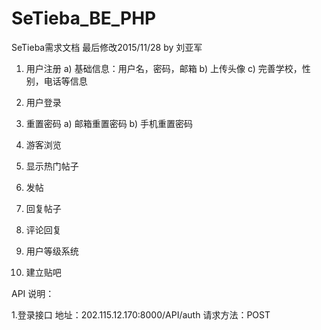 # SeTieba_BE_PHP

SeTieba需求文档
最后修改2015/11/28 by 刘亚军
1.  用户注册
    a)  基础信息：用户名，密码，邮箱
    b)  上传头像
    c)  完善学校，性别，电话等信息
2.  用户登录


3.  重置密码
    a)  邮箱重置密码
    b)  手机重置密码
4.  游客浏览

5.  显示热门帖子

6.  发帖

7.  回复帖子

8.  评论回复

9.  用户等级系统

10. 建立贴吧

API 说明：

1.登录接口
地址：202.115.12.170:8000/API/auth
请求方法：POST

